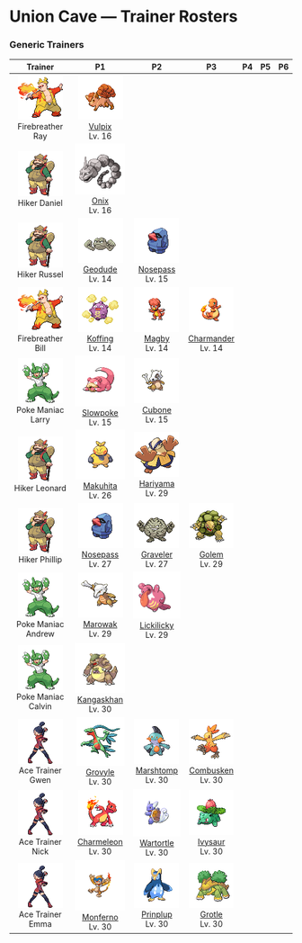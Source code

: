 # Union Cave — Trainer Rosters

### Generic Trainers

| Trainer | P1 | P2 | P3 | P4 | P5 | P6 |
|:-------:|:--:|:--:|:--:|:--:|:--:|:--:|
| ![Firebreather Ray](../../assets/trainers/firebreather.png "Firebreather Ray")<br>Firebreather Ray | ![Vulpix](../../assets/sprites/vulpix/front.gif "Vulpix: If it is attacked by an enemy that is stronger than itself, it feigns injury to fool the enemy and escapes.")<br>[Vulpix](../../pokemon/vulpix.md/)<br>Lv. 16 |
| ![Hiker Daniel](../../assets/trainers/hiker.png "Hiker Daniel")<br>Hiker Daniel | ![Onix](../../assets/sprites/onix/front.gif "Onix: It rapidly bores through the ground at 50 mph by squirming and twisting its massive, rugged body.")<br>[Onix](../../pokemon/onix.md/)<br>Lv. 16 |
| ![Hiker Russel](../../assets/trainers/hiker.png "Hiker Russel")<br>Hiker Russel | ![Geodude](../../assets/sprites/geodude/front.gif "Geodude: It uses its arms to steadily climb steep mountain paths. It swings its fists around if angered.")<br>[Geodude](../../pokemon/geodude.md/)<br>Lv. 14 | ![Nosepass](../../assets/sprites/nosepass/front.gif "Nosepass: If two of these meet, they cannot get too close because their noses repel each other.")<br>[Nosepass](../../pokemon/nosepass.md/)<br>Lv. 15 |
| ![Firebreather Bill](../../assets/trainers/firebreather.png "Firebreather Bill")<br>Firebreather Bill | ![Koffing](../../assets/sprites/koffing/front.gif "Koffing: The poisonous gases it contains are a little bit lighter than air, keeping it slightly airborne.")<br>[Koffing](../../pokemon/koffing.md/)<br>Lv. 14 | ![Magby](../../assets/sprites/magby/front.gif "Magby: It is found in volcanic craters. Its body temperature is over 1,100 degrees Fahrenheit, so don’t underestimate it.")<br>[Magby](../../pokemon/magby.md/)<br>Lv. 14 | ![Charmander](../../assets/sprites/charmander/front.gif "Charmander: The flame on its tail indicates CHARMANDER’s life force. If it is healthy, the flame burns brightly.")<br>[Charmander](../../pokemon/charmander.md/)<br>Lv. 14 |
| ![Poke Maniac Larry](../../assets/trainers/poke_maniac.png "Poke Maniac Larry")<br>Poke Maniac Larry | ![Slowpoke](../../assets/sprites/slowpoke/front.gif "Slowpoke: A sweet sap leaks from its tail’s tip. Although not nutritious, the tail is pleasant to chew on.")<br>[Slowpoke](../../pokemon/slowpoke.md/)<br>Lv. 15 | ![Cubone](../../assets/sprites/cubone/front.gif "Cubone: It always wears the skull of its dead mother, so no one has any idea what its hidden face looks like.")<br>[Cubone](../../pokemon/cubone.md/)<br>Lv. 15 |
| ![Hiker Leonard](../../assets/trainers/hiker.png "Hiker Leonard")<br>Hiker Leonard | ![Makuhita](../../assets/sprites/makuhita/front.gif "Makuhita: It toughens up by slamming into thick trees over and over. It gains a sturdy body and dauntless spirit.")<br>[Makuhita](../../pokemon/makuhita.md/)<br>Lv. 26 | ![Hariyama](../../assets/sprites/hariyama/front.gif "Hariyama: It loves challenging others to tests of strength. It has the power to stop a train with a slap.")<br>[Hariyama](../../pokemon/hariyama.md/)<br>Lv. 29 |
| ![Hiker Phillip](../../assets/trainers/hiker.png "Hiker Phillip")<br>Hiker Phillip | ![Nosepass](../../assets/sprites/nosepass/front.gif "Nosepass: If two of these meet, they cannot get too close because their noses repel each other.")<br>[Nosepass](../../pokemon/nosepass.md/)<br>Lv. 27 | ![Graveler](../../assets/sprites/graveler/front.gif "Graveler: A slow walker, it rolls to move. It pays no attention to any object that happens to be in its path.")<br>[Graveler](../../pokemon/graveler.md/)<br>Lv. 27 | ![Golem](../../assets/sprites/golem/front.gif "Golem: It is capable of blowing itself up. It uses this explosive force to jump from mountain to mountain.")<br>[Golem](../../pokemon/golem.md/)<br>Lv. 29 |
| ![Poke Maniac Andrew](../../assets/trainers/poke_maniac.png "Poke Maniac Andrew")<br>Poke Maniac Andrew | ![Marowak](../../assets/sprites/marowak/front.gif "Marowak: It collects bones from an unknown place. Some whisper that a MAROWAK graveyard exists somewhere in the world.")<br>[Marowak](../../pokemon/marowak.md/)<br>Lv. 29 | ![Lickilicky](../../assets/sprites/lickilicky/front.gif "Lickilicky: It has space in its throat to store saliva. It can also roll up its tongue and store it in the same spot.")<br>[Lickilicky](../../pokemon/lickilicky.md/)<br>Lv. 29 |
| ![Poke Maniac Calvin](../../assets/trainers/poke_maniac.png "Poke Maniac Calvin")<br>Poke Maniac Calvin | ![Kangaskhan](../../assets/sprites/kangaskhan/front.gif "Kangaskhan: To protect its young, it will never give up during battle, no matter how badly wounded it is.")<br>[Kangaskhan](../../pokemon/kangaskhan.md/)<br>Lv. 30 |
| ![Ace Trainer Gwen](../../assets/trainers/ace_trainer.png "Ace Trainer Gwen")<br>Ace Trainer Gwen | ![Grovyle](../../assets/sprites/grovyle/front.gif "Grovyle: It leaps from tree branch to tree branch quite swiftly. It shows astounding agility.")<br>[Grovyle](../../pokemon/grovyle.md/)<br>Lv. 30 | ![Marshtomp](../../assets/sprites/marshtomp/front.gif "Marshtomp: Living on muddy ground that provides poor footing has made its legs sturdy.")<br>[Marshtomp](../../pokemon/marshtomp.md/)<br>Lv. 30 | ![Combusken](../../assets/sprites/combusken/front.gif "Combusken: During a battle, the hot flame in its body increases. Its kicks have outstanding destructive power.")<br>[Combusken](../../pokemon/combusken.md/)<br>Lv. 30 |
| ![Ace Trainer Nick](../../assets/trainers/ace_trainer.png "Ace Trainer Nick")<br>Ace Trainer Nick | ![Charmeleon](../../assets/sprites/charmeleon/front.gif "Charmeleon: It has a barbaric nature. In battle, it whips its fiery tail around and slashes away with sharp claws.")<br>[Charmeleon](../../pokemon/charmeleon.md/)<br>Lv. 30 | ![Wartortle](../../assets/sprites/wartortle/front.gif "Wartortle: It cleverly controls its furry ears and tail to maintain its balance while swimming.")<br>[Wartortle](../../pokemon/wartortle.md/)<br>Lv. 30 | ![Ivysaur](../../assets/sprites/ivysaur/front.gif "Ivysaur: If the bud on its back starts to smell sweet, it is evidence that the large flower will soon bloom.")<br>[Ivysaur](../../pokemon/ivysaur.md/)<br>Lv. 30 |
| ![Ace Trainer Emma](../../assets/trainers/ace_trainer.png "Ace Trainer Emma")<br>Ace Trainer Emma | ![Monferno](../../assets/sprites/monferno/front.gif "Monferno: A bigger fire on its tail and a brighter blue pattern on its face means its rank in its pack is higher.")<br>[Monferno](../../pokemon/monferno.md/)<br>Lv. 30 | ![Prinplup](../../assets/sprites/prinplup/front.gif "Prinplup: It lives a solitary life. Its wings deliver wicked blows that can snap even the thickest of trees.")<br>[Prinplup](../../pokemon/prinplup.md/)<br>Lv. 30 | ![Grotle](../../assets/sprites/grotle/front.gif "Grotle: A GROTLE that lives in the forest is said to have its own secret springwater.")<br>[Grotle](../../pokemon/grotle.md/)<br>Lv. 30 |

